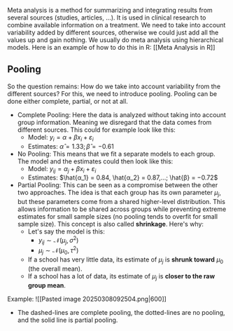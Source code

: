 Meta analysis is a method for summarizing and integrating results from several sources (studies, articles, ...). It is used in clinical research to combine available information on a treatment. We need to take into account variability added by different sources, otherwise we could just add all the values up and gain nothing. We usually do meta analysis using hierarchical models. Here is an example of how to do this in R: [[Meta Analysis in R]]
## Pooling
So the question remains: How do we take into account variability from the different sources? For this, we need to introduce pooling. Pooling can be done either complete, partial, or not at all. 
- Complete Pooling: Here the data is analyzed without taking into account group information. Meaning we disregard that the data comes from different sources. This could for example look like this: 
	- Model: $y_i = α + βx_i + ε_i$
	- Estimates: $\hat{α} = 1.33; \hat{β} = −0.61$
- No Pooling: This means that we fit a separate models to each group. The model and the estimates could then look like this:
	- Model: $y_{ij} = α_j + βx_i + ε_i$
	- Estimates: $\hat{α_1} = 0.84, \hat{α_2} = 0.87,...; \hat{β} = −0.72$
- Partial Pooling: This can be seen as a compromise between the other two approaches. The idea is that each group has its own parameter $\mu_j$, but these parameters come from a shared higher-level distribution. This allows information to be shared across groups while preventing extreme estimates for small sample sizes (no pooling tends to overfit for small sample size). This concept is also called **shrinkage**. Here's why:
	- Let's say the model is this: 
		- $y_{ij} \sim \mathcal{N}(\mu_j, \sigma^2)$
		- $\mu_j \sim \mathcal{N}(\mu_0, \tau^2)$
	- If a school has very little data, its estimate of $\mu_j$ is **shrunk toward** $\mu_0$ (the overall mean).
	- If a school has a lot of data, its estimate of $\mu_j$ is **closer to the raw group mean**.

Example:
![[Pasted image 20250308092504.png|600]]
- The dashed-lines are complete pooling, the dotted-lines are no pooling, and the solid line is partial pooling. 